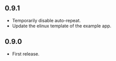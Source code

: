 ## 0.9.1
* Temporarily disable auto-repeat.
* Update the elinux template of the example app.

## 0.9.0
* First release.
